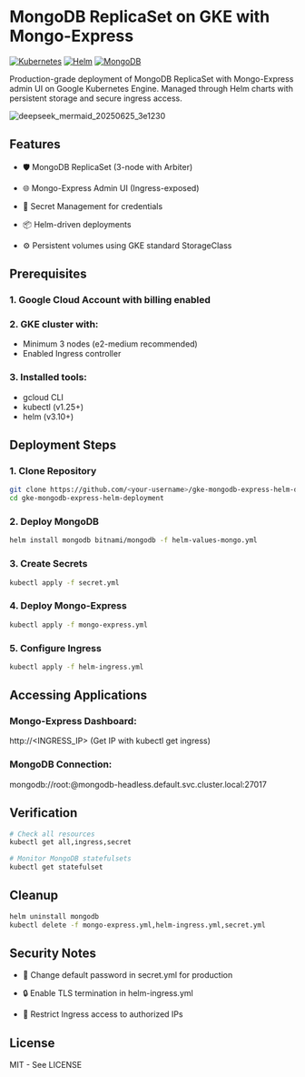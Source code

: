 # MongoDB ReplicaSet on GKE with Mongo-Express

[![Kubernetes](https://img.shields.io/badge/Kubernetes-v1.27+-326CE5?logo=kubernetes&logoColor=white)](https://kubernetes.io/)
[![Helm](https://img.shields.io/badge/Helm-v3.10+-0F1689?logo=helm&logoColor=white)](https://helm.sh/)
[![MongoDB](https://img.shields.io/badge/MongoDB-7.0+-47A248?logo=mongodb&logoColor=white)](https://www.mongodb.com/)

Production-grade deployment of MongoDB ReplicaSet with Mongo-Express admin UI on Google Kubernetes Engine. Managed through Helm charts with persistent storage and secure ingress access.

![deepseek_mermaid_20250625_3e1230](https://github.com/user-attachments/assets/71de462d-3000-4e71-8999-d8bacd0cf08c)

## Features
* 🛡️ MongoDB ReplicaSet (3-node with Arbiter)

* 🌐 Mongo-Express Admin UI (Ingress-exposed)

* 🔐 Secret Management for credentials

* 📦 Helm-driven deployments

* ⚙️ Persistent volumes using GKE standard StorageClass

## Prerequisites
### 1. Google Cloud Account with billing enabled
### 2. GKE cluster with:
 * Minimum 3 nodes (e2-medium recommended)
 * Enabled Ingress controller

### 3. Installed tools:
* gcloud CLI
* kubectl (v1.25+)
* helm (v3.10+)

## Deployment Steps
### 1. Clone Repository
```bash
git clone https://github.com/<your-username>/gke-mongodb-express-helm-deployment.git
cd gke-mongodb-express-helm-deployment
```
### 2. Deploy MongoDB
```bash
helm install mongodb bitnami/mongodb -f helm-values-mongo.yml
```
### 3. Create Secrets
```bash
kubectl apply -f secret.yml
```
### 4. Deploy Mongo-Express
```bash
kubectl apply -f mongo-express.yml
```
### 5. Configure Ingress
```bash
kubectl apply -f helm-ingress.yml
```

## Accessing Applications
### Mongo-Express Dashboard:
http://<INGRESS_IP> (Get IP with kubectl get ingress)
### MongoDB Connection:
mongodb://root:<PASSWORD>@mongodb-headless.default.svc.cluster.local:27017

## Verification
```bash
# Check all resources
kubectl get all,ingress,secret

# Monitor MongoDB statefulsets
kubectl get statefulset
```
## Cleanup
```bash
helm uninstall mongodb
kubectl delete -f mongo-express.yml,helm-ingress.yml,secret.yml
```
## Security Notes
* 🔑 Change default password in secret.yml for production

* 🔒 Enable TLS termination in helm-ingress.yml

* 🛑 Restrict Ingress access to authorized IPs

## License
MIT - See LICENSE
